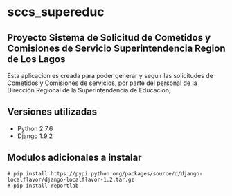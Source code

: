 # sccs_supereduc
## Proyecto Sistema de Solicitud de Cometidos y Comisiones de Servicio Superintendencia Region de Los Lagos

Esta aplicacion es creada para poder generar y seguir las solicitudes de Cometidos y Comisiones de servicios, por parte del personal
de la Dirección Regional de la Superintendencia de Educacion, 


## Versiones utilizadas

* Python 2.7.6
* Django 1.9.2

## Modulos adicionales a instalar

    # pip install https://pypi.python.org/packages/source/d/django-localflavor/django-localflavor-1.2.tar.gz
    # pip install reportlab
